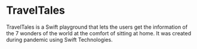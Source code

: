 # TravelTales
TravelTales is a Swift playground that lets the users get the information of the 7 wonders of the world at the comfort of sitting at home. It was created during pandemic using Swift Technologies.
